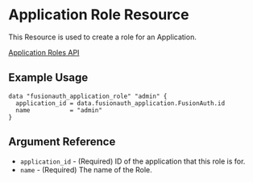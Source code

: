 # Application Role Resource

This Resource is used to create a role for an Application.

[Application Roles API](https://fusionauth.io/docs/v1/tech/apis/applications)

## Example Usage

```hcl
data "fusionauth_application_role" "admin" {
  application_id = data.fusionauth_application.FusionAuth.id
  name           = "admin"
}
```

## Argument Reference

* `application_id` - (Required) ID of the application that this role is for.
* `name` - (Required) The name of the Role.